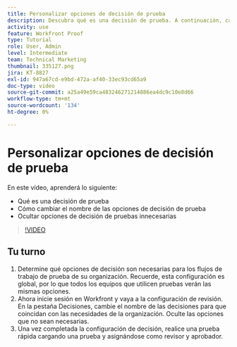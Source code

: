 ```yaml
---
title: Personalizar opciones de decisión de prueba
description: Descubra qué es una decisión de prueba. A continuación, cambie el nombre de las opciones de decisión de prueba y oculte las opciones innecesarias en las configuraciones del sistema de prueba.
activity: use
feature: Workfront Proof
type: Tutorial
role: User, Admin
level: Intermediate
team: Technical Marketing
thumbnail: 335127.png
jira: KT-8827
exl-id: 947a67cd-e9bd-472a-af40-33ec93cd65a9
doc-type: video
source-git-commit: a25a49e59ca483246271214886ea4dc9c10e8d66
workflow-type: tm+mt
source-wordcount: '134'
ht-degree: 0%

---
```


# Personalizar opciones de decisión de prueba

En este vídeo, aprenderá lo siguiente:

* Qué es una decisión de prueba
* Cómo cambiar el nombre de las opciones de decisión de prueba
* Ocultar opciones de decisión de pruebas innecesarias

>[!VIDEO](https://video.tv.adobe.com/v/335127/?quality=12&learn=on)

## Tu turno

1. Determine qué opciones de decisión son necesarias para los flujos de trabajo de prueba de su organización. Recuerde, esta configuración es global, por lo que todos los equipos que utilicen pruebas verán las mismas opciones.
1. Ahora inicie sesión en Workfront y vaya a la configuración de revisión. En la pestaña Decisiones, cambie el nombre de las decisiones para que coincidan con las necesidades de la organización. Oculte las opciones que no sean necesarias.
1. Una vez completada la configuración de decisión, realice una prueba rápida cargando una prueba y asignándose como revisor y aprobador.


<!--
Lean More URLs
-->

